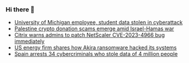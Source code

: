 ### Hi there 👋

<!--START_SECTION:feed-->
* [University of Michigan employee, student data stolen in cyberattack](https://www.bleepingcomputer.com/news/security/university-of-michigan-employee-student-data-stolen-in-cyberattack/)
* [Palestine crypto donation scams emerge amid Israel-Hamas war](https://www.bleepingcomputer.com/news/security/palestine-crypto-donation-scams-emerge-amid-israel-hamas-war/)
* [Citrix warns admins to patch NetScaler CVE-2023-4966 bug immediately](https://www.bleepingcomputer.com/news/security/citrix-warns-admins-to-patch-netscaler-cve-2023-4966-bug-immediately/)
* [US energy firm shares how Akira ransomware hacked its systems](https://www.bleepingcomputer.com/news/security/us-energy-firm-shares-how-akira-ransomware-hacked-its-systems/)
* [Spain arrests 34 cybercriminals who stole data of 4 million people](https://www.bleepingcomputer.com/news/security/spain-arrests-34-cybercriminals-who-stole-data-of-4-million-people/)
<!--END_SECTION:feed-->

<!--
**frankenk/frankenk** is a ✨ _special_ ✨ repository because its `README.md` (this file) appears on your GitHub profile.

Here are some ideas to get you started:

- 🔭 I’m currently working on ...
- 🌱 I’m currently learning ...
- 👯 I’m looking to collaborate on ...
- 🤔 I’m looking for help with ...
- 💬 Ask me about ...
- 📫 How to reach me: ...
- 😄 Pronouns: ...
- ⚡ Fun fact: ...
-->



